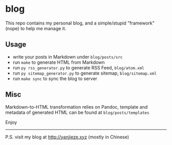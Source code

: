 # blog

This repo contains my personal blog, and a simple/stupid "framework" (nope) to help me manage it.

## Usage

- write your posts in Markdown under `blog/posts/src`
- run `make` to generate HTML from Markdown
- run `py rss_generator.py` to generate RSS Feed, `blog/atom.xml`
- run `py sitemap_generator.py` to generate sitemap, `blog/sitemap.xml`
- run `make sync` to sync the blog to server

## Misc

Markdown-to-HTML transformation relies on Pandoc, template and metadata of generated HTML can be found at `blog/posts/templates` 

Enjoy

---

P.S. visit my blog at http://yanjieze.xyz (mostly in Chinese)
